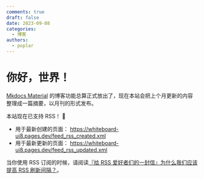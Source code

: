```yaml
---
comments: true
draft: false 
date: 2023-09-08 
categories:
  - 博客
authors: 
  - poplar
---
```


# 你好，世界！

[Mkdocs Material] 的博客功能总算正式放出了，现在本站会把上个月更新的内容整理成一篇摘要，以月刊的形式发布。

[Mkdocs Material]: https://squidfunk.github.io/mkdocs-material/

本站现在已支持 RSS！ 🥳

- 用于最新创建的页面： <https://whiteboard-ui8.pages.dev/feed_rss_created.xml>
- 用于最新更新的页面： <https://whiteboard-ui8.pages.dev/feed_rss_updated.xml>

当你使用 RSS 订阅的时候，请阅读[『给 RSS 爱好者们的一封信』为什么我们应该提高 RSS 刷新间隔？](./../../archives/rss-refresh.md)。